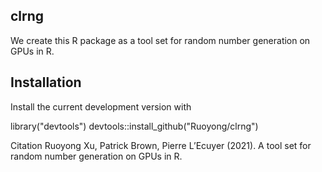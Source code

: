 ## clrng
We create this R package as a tool set for random number generation on GPUs in R.


## Installation
Install the current development version with

library("devtools")
devtools::install_github("Ruoyong/clrng")

Citation
Ruoyong Xu, Patrick Brown, Pierre L’Ecuyer (2021). 
A tool set for random number generation on GPUs in R.
